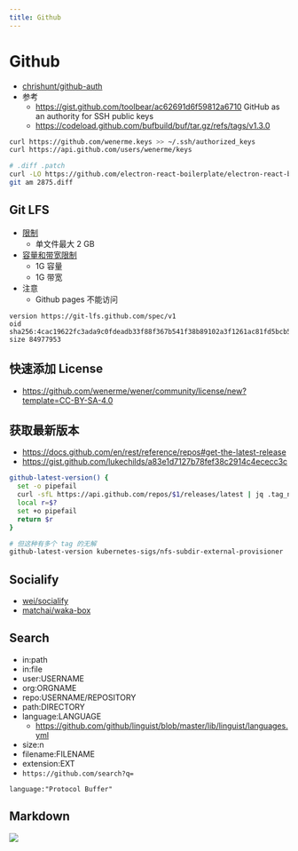 ```yaml
---
title: Github
---
```


# Github

- [chrishunt/github-auth](https://github.com/chrishunt/github-auth)
- 参考
  - https://gist.github.com/toolbear/ac62691d6f59812a6710
    GitHub as an authority for SSH public keys
  - https://codeload.github.com/bufbuild/buf/tar.gz/refs/tags/v1.3.0

```bash
curl https://github.com/wenerme.keys >> ~/.ssh/authorized_keys
curl https://api.github.com/users/wenerme/keys

# .diff .patch
curl -LO https://github.com/electron-react-boilerplate/electron-react-boilerplate/pull/2875.diff
git am 2875.diff
```

## Git LFS

- [限制](https://docs.github.com/en/github/managing-large-files/about-git-large-file-storage)
  - 单文件最大 2 GB
- [容量和带宽限制](https://docs.github.com/en/github/managing-large-files/about-storage-and-bandwidth-usage)
  - 1G 容量
  - 1G 带宽
- 注意
  - Github pages 不能访问

```
version https://git-lfs.github.com/spec/v1
oid sha256:4cac19622fc3ada9c0fdeadb33f88f367b541f38b89102a3f1261ac81fd5bcb5
size 84977953
```

## 快速添加 License

- https://github.com/wenerme/wener/community/license/new?template=CC-BY-SA-4.0

## 获取最新版本

- https://docs.github.com/en/rest/reference/repos#get-the-latest-release
- https://gist.github.com/lukechilds/a83e1d7127b78fef38c2914c4ececc3c

```bash
github-latest-version() {
  set -o pipefail
  curl -sfL https://api.github.com/repos/$1/releases/latest | jq .tag_name -r
  local r=$?
  set +o pipefail
  return $r
}
```

```bash
# 但这种有多个 tag 的无解
github-latest-version kubernetes-sigs/nfs-subdir-external-provisioner
```

## Socialify

- [wei/socialify](https://github.com/wei/socialify)
- [matchai/waka-box](https://github.com/matchai/waka-box)

## Search

- in:path
- in:file
- user:USERNAME
- org:ORGNAME
- repo:USERNAME/REPOSITORY
- path:DIRECTORY
- language:LANGUAGE
  - https://github.com/github/linguist/blob/master/lib/linguist/languages.yml
- size:n
- filename:FILENAME
- extension:EXT
- `https://github.com/search?q=`

```
language:"Protocol Buffer"
```

## Markdown

<img src="https://render.githubusercontent.com/render/math?math=\begin{equation}\sum_{n=0}^\infty\frac{1}{2^n}\end{equation}"/>
